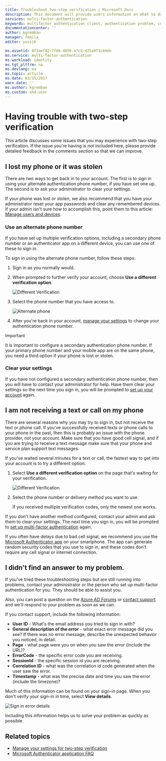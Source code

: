```yaml
---
title: Troubleshoot two-step verification | Microsoft Docs
description: This document will provide users information on what to do if they run into an issue with Azure Multi-Factor Authentication.
services: multi-factor-authentication
keywords: multifactor authentication client, authentication problem, correlation ID
documentationcenter: ''
author: kgremban
manager: femila
editor: yossib

ms.assetid: 8f3aef42-7f66-4656-a7cd-d25a971cb9eb
ms.service: multi-factor-authentication
ms.workload: identity
ms.tgt_pltfrm: na
ms.devlang: na
ms.topic: article
ms.date: 03/15/2017
wacn.date: ''
ms.author: kgremban
ms.custom: end-user
---
```

# Having trouble with two-step verification
This article discusses some issues that you may experience with two-step verification. If the issue you're having is not included here, please provide detailed feedback in the comments section so that we can improve.

## I lost my phone or it was stolen
There are two ways to get back in to your account. The first is to sign in using your alternate authentication phone number, if you have set one up. The second is to ask your administrator to clear your settings.

If your phone was lost or stolen, we also recommend that you have your administrator reset your app passwords and clear any remembered devices. If your admin isn't sure how to accomplish this, point them to this article: [Manage users and devices](../multi-factor-authentication-manage-users-and-devices.md).

### Use an alternate phone number
If you have set up multiple verification options, including a secondary phone number or an authenticator app on a different device, you can use one of these to sign in.

To sign in using the alternate phone number, follow these steps:

1. Sign in as you normally would.
2. When prompted to further verify your account, choose **Use a different verification option**.
   
    ![Different Verification](./media/multi-factor-authentication-end-user-manage/differentverification.png)
3. Select the phone number that you have access to.
   
    ![Alternate phone](./media/multi-factor-authentication-end-user-manage/altphone2.png)
4. After you're back in your account, [manage your settings](./multi-factor-authentication-end-user-manage-settings.md) to change your authentication phone number.

> [!IMPORTANT]
> It is important to configure a secondary authentication phone number. If your primary phone number and your mobile app are on the same phone, you need a third option if your phone is lost or stolen.   

### Clear your settings
If you have not configured a secondary authentication phone number, then you will have to contact your administrator for help. Have them clear your settings so the next time you sign in, you will be prompted to [set up your account](./multi-factor-authentication-end-user-first-time.md) again.

## I am not receiving a text or call on my phone
There are several reasons why you may try to sign in, but not receive the text or phone call. If you've successfully received texts or phone calls to your phone in the past, then this is probably an issue with the phone provider, not your account. Make sure that you have good cell signal, and if you are trying to receive a text message make sure that your phone and service plan support text messages.

If you've waited several minutes for a text or call, the fastest way to get into your account is to try a different option.

1. Select **Use a different verification option** on the page that's waiting for your verification.
   
    ![Different Verification](./media/multi-factor-authentication-end-user-troubleshoot/diff_option.png)
2. Select the phone number or delivery method you want to use.
   
    If you received multiple verification codes, only the newest one works.

If you don’t have another method configured, contact your admin and ask them to clear your settings. The next time you sign in, you will be prompted to [set up multi-factor authentication](./multi-factor-authentication-end-user-first-time.md) again.

If you often have delays due to bad cell signal, we recommend you use the [Microsoft Authenticator app](./microsoft-authenticator-app-how-to.md) on your smartphone. The app can generate random security codes that you use to sign in, and these codes don't require any cell signal or internet connection.

## I didn't find an answer to my problem.
If you've tried these troubleshooting steps but are still running into problems, contact your administrator or the person who set up multi-factor authentication for you. They should be able to assist you.

Also, you can post a question on the [Azure AD Forums](https://social.msdn.microsoft.com/Forums/zh-cn/home?forum=WindowsAzureAD) or [contact support](https://support.microsoft.com/zh-cn/contactus) and we'll respond to your problem as soon as we can.

If you contact support, include the following information:

- **User ID** - What's the email address you tried to sign in with?
- **General description of the error** - what exact error message did you see?  If there was no error message, describe the unexpected behavior you noticed, in detail.
- **Page** - what page were you on when you saw the error (include the URL)?
- **ErrorCode** - the specific error code you are receiving.
- **SessionId** - the specific session id you are receiving.
- **Correlation ID** - what was the correlation id code generated when the user saw the error.
- **Timestamp** - what was the precise date and time you saw the error (include the timezone)?

Much of this information can be found on your sign-in page. When you don't verify your sign-in in time, select **View details**.

![Sign in error details](./media/multi-factor-authentication-end-user-troubleshoot/view_details.png)

Including this information helps us to solve your problem as quickly as possible.

## Related topics
- [Manage your settings for two-step verification](./multi-factor-authentication-end-user-manage-settings.md)  
- [Microsoft Authenticator application FAQ](./microsoft-authenticator-app-faq.md)

